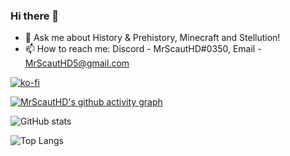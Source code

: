 ### Hi there 👋
- 💬 Ask me about History & Prehistory, Minecraft and Stellution!
- 📫 How to reach me: Discord - MrScautHD#0350, Email - MrScautHD5@gmail.com

[![ko-fi](https://ko-fi.com/img/githubbutton_sm.svg)](https://ko-fi.com/Q5Q6K0XC0)

[![MrScautHD's github activity graph](https://github-readme-activity-graph.cyclic.app/graph?username=mrscauthd&theme=react-dark)](https://github.com/amerkoleci/github-readme-activity-graph)

![GitHub stats](https://github-readme-stats.vercel.app/api?username=MrScautHD&show_icons=true&theme=dark)

![Top Langs](https://github-readme-stats.vercel.app/api/top-langs/?username=MrScautHD&theme=dark&show_icons=true)
